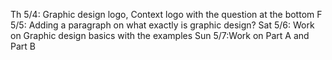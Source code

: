Th 5/4: Graphic design logo, Context logo with the question at the bottom
F 5/5: Adding a paragraph on what exactly is graphic design?
Sat 5/6: Work on Graphic design basics with the examples
Sun 5/7:Work on Part A and Part B